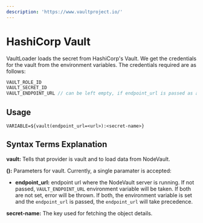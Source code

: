 ```yaml
---
description: 'https://www.vaultproject.io/'
---
```


# HashiCorp Vault

VaultLoader loads the secret from HashiCorp's Vault. We get the credentials for the vault from the environment variables. The credentials required are as follows:
```js
VAULT_ROLE_ID
VAULT_SECRET_ID
VAULT_ENDPOINT_URL // can be left empty, if endpoint_url is passed as argument
```

## Usage

```text
VARIABLE=${vault(endpoint_url=<url>):<secret-name>}
```

## **Syntax Terms Explanation**

**vault:** Tells that provider is vault and to load data from NodeVault.

**\(\):** Parameters for vault. Currently, a single paramater is accepted:  
- **endpoint_url:** endpoint url where the NodeVault server is running. If not passed, `VAULT_ENDPOINT_URL` environment variable will be taken. If both are not set, error will be thrown. If both, the environment variable is set and the `endpoint_url` is passed, the `endpoint_url` will take precedence.

**secret-name:** The key used for fetching the object details.
